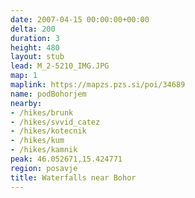 ```yaml
---
date: 2007-04-15 00:00:00+00:00
delta: 200
duration: 3
height: 480
layout: stub
lead: M_2-5210_IMG.JPG
map: 1
maplink: https://mapzs.pzs.si/poi/34689
name: podBohorjem
nearby:
- /hikes/brunk
- /hikes/svvid_catez
- /hikes/kotecnik
- /hikes/kum
- /hikes/kamnik
peak: 46.052671,15.424771
region: posavje
title: Waterfalls near Bohor
---
```

